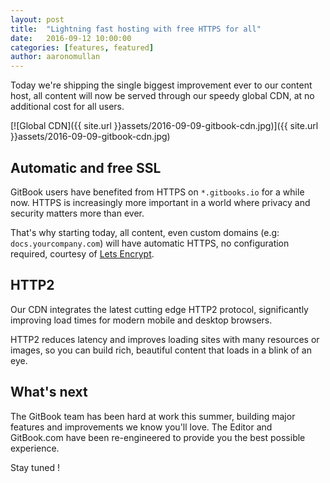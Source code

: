 ```yaml
---
layout: post
title:  "Lightning fast hosting with free HTTPS for all"
date:   2016-09-12 10:00:00
categories: [features, featured]
author: aaronomullan
---
```


Today we're shipping the single biggest improvement ever to our content host, all content will now be served through our speedy global CDN, at no additional cost for all users.

<!-- more -->

[![Global CDN]({{ site.url }}assets/2016-09-09-gitbook-cdn.jpg)]({{ site.url }}assets/2016-09-09-gitbook-cdn.jpg)

## Automatic and free SSL

GitBook users have benefited from HTTPS on `*.gitbooks.io` for a while now. HTTPS is increasingly more important in a world where privacy and security matters more than ever.

That's why starting today, all content, even custom domains (e.g: `docs.yourcompany.com`) will have automatic HTTPS, no configuration required, courtesy of [Lets Encrypt](https://www.letsencrypt.org).

## HTTP2

Our CDN integrates the latest cutting edge HTTP2 protocol, significantly improving load times for modern mobile and desktop browsers.

HTTP2 reduces latency and improves loading sites with many resources or images, so you can build rich, beautiful content that loads in a blink of an eye.

## What's next

The GitBook team has been hard at work this summer, building major features and improvements we know you'll love. The Editor and GitBook.com have been re-engineered to provide you the best possible experience.

Stay tuned !
